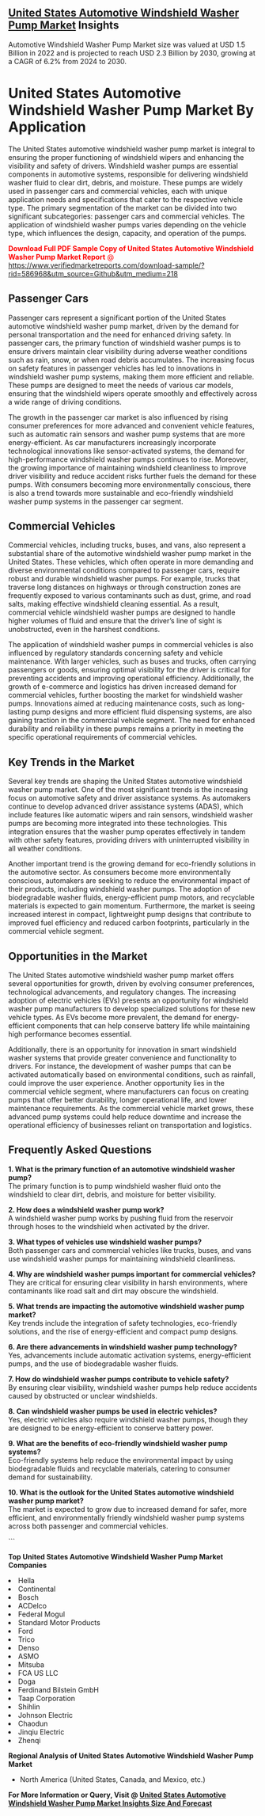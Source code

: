 <h2><a href="https://www.verifiedmarketreports.com/download-sample/?rid=586968&amp;utm_source=Github&amp;utm_medium=218" target="_blank">United States Automotive Windshield Washer Pump Market</a> Insights</h2><p>Automotive Windshield Washer Pump Market size was valued at USD 1.5 Billion in 2022 and is projected to reach USD 2.3 Billion by 2030, growing at a CAGR of 6.2% from 2024 to 2030.</p><p> <h1>United States Automotive Windshield Washer Pump Market By Application</h1> <p>The United States automotive windshield washer pump market is integral to ensuring the proper functioning of windshield wipers and enhancing the visibility and safety of drivers. Windshield washer pumps are essential components in automotive systems, responsible for delivering windshield washer fluid to clear dirt, debris, and moisture. These pumps are widely used in passenger cars and commercial vehicles, each with unique application needs and specifications that cater to the respective vehicle type. The primary segmentation of the market can be divided into two significant subcategories: passenger cars and commercial vehicles. The application of windshield washer pumps varies depending on the vehicle type, which influences the design, capacity, and operation of the pumps.</p> <p><p><span class=""><span style="color: #ff0000;"><strong>Download Full PDF Sample Copy of United States Automotive Windshield Washer Pump Market Report</strong> @ </span><a href="https://www.verifiedmarketreports.com/download-sample/?rid=586968&amp;utm_source=Github&amp;utm_medium=218" target="_blank">https://www.verifiedmarketreports.com/download-sample/?rid=586968&amp;utm_source=Github&amp;utm_medium=218</a></span></p></p> <h2>Passenger Cars</h2> <p>Passenger cars represent a significant portion of the United States automotive windshield washer pump market, driven by the demand for personal transportation and the need for enhanced driving safety. In passenger cars, the primary function of windshield washer pumps is to ensure drivers maintain clear visibility during adverse weather conditions such as rain, snow, or when road debris accumulates. The increasing focus on safety features in passenger vehicles has led to innovations in windshield washer pump systems, making them more efficient and reliable. These pumps are designed to meet the needs of various car models, ensuring that the windshield wipers operate smoothly and effectively across a wide range of driving conditions.</p> <p>The growth in the passenger car market is also influenced by rising consumer preferences for more advanced and convenient vehicle features, such as automatic rain sensors and washer pump systems that are more energy-efficient. As car manufacturers increasingly incorporate technological innovations like sensor-activated systems, the demand for high-performance windshield washer pumps continues to rise. Moreover, the growing importance of maintaining windshield cleanliness to improve driver visibility and reduce accident risks further fuels the demand for these pumps. With consumers becoming more environmentally conscious, there is also a trend towards more sustainable and eco-friendly windshield washer pump systems in the passenger car segment.</p> <h2>Commercial Vehicles</h2> <p>Commercial vehicles, including trucks, buses, and vans, also represent a substantial share of the automotive windshield washer pump market in the United States. These vehicles, which often operate in more demanding and diverse environmental conditions compared to passenger cars, require robust and durable windshield washer pumps. For example, trucks that traverse long distances on highways or through construction zones are frequently exposed to various contaminants such as dust, grime, and road salts, making effective windshield cleaning essential. As a result, commercial vehicle windshield washer pumps are designed to handle higher volumes of fluid and ensure that the driver’s line of sight is unobstructed, even in the harshest conditions.</p> <p>The application of windshield washer pumps in commercial vehicles is also influenced by regulatory standards concerning safety and vehicle maintenance. With larger vehicles, such as buses and trucks, often carrying passengers or goods, ensuring optimal visibility for the driver is critical for preventing accidents and improving operational efficiency. Additionally, the growth of e-commerce and logistics has driven increased demand for commercial vehicles, further boosting the market for windshield washer pumps. Innovations aimed at reducing maintenance costs, such as long-lasting pump designs and more efficient fluid dispensing systems, are also gaining traction in the commercial vehicle segment. The need for enhanced durability and reliability in these pumps remains a priority in meeting the specific operational requirements of commercial vehicles.</p> <h2>Key Trends in the Market</h2> <p>Several key trends are shaping the United States automotive windshield washer pump market. One of the most significant trends is the increasing focus on automotive safety and driver assistance systems. As automakers continue to develop advanced driver assistance systems (ADAS), which include features like automatic wipers and rain sensors, windshield washer pumps are becoming more integrated into these technologies. This integration ensures that the washer pump operates effectively in tandem with other safety features, providing drivers with uninterrupted visibility in all weather conditions.</p> <p>Another important trend is the growing demand for eco-friendly solutions in the automotive sector. As consumers become more environmentally conscious, automakers are seeking to reduce the environmental impact of their products, including windshield washer pumps. The adoption of biodegradable washer fluids, energy-efficient pump motors, and recyclable materials is expected to gain momentum. Furthermore, the market is seeing increased interest in compact, lightweight pump designs that contribute to improved fuel efficiency and reduced carbon footprints, particularly in the commercial vehicle segment.</p> <h2>Opportunities in the Market</h2> <p>The United States automotive windshield washer pump market offers several opportunities for growth, driven by evolving consumer preferences, technological advancements, and regulatory changes. The increasing adoption of electric vehicles (EVs) presents an opportunity for windshield washer pump manufacturers to develop specialized solutions for these new vehicle types. As EVs become more prevalent, the demand for energy-efficient components that can help conserve battery life while maintaining high performance becomes essential.</p> <p>Additionally, there is an opportunity for innovation in smart windshield washer systems that provide greater convenience and functionality to drivers. For instance, the development of washer pumps that can be activated automatically based on environmental conditions, such as rainfall, could improve the user experience. Another opportunity lies in the commercial vehicle segment, where manufacturers can focus on creating pumps that offer better durability, longer operational life, and lower maintenance requirements. As the commercial vehicle market grows, these advanced pump systems could help reduce downtime and increase the operational efficiency of businesses reliant on transportation and logistics.</p> <h2>Frequently Asked Questions</h2> <p><b>1. What is the primary function of an automotive windshield washer pump?</b><br> The primary function is to pump windshield washer fluid onto the windshield to clear dirt, debris, and moisture for better visibility.</p> <p><b>2. How does a windshield washer pump work?</b><br> A windshield washer pump works by pushing fluid from the reservoir through hoses to the windshield when activated by the driver.</p> <p><b>3. What types of vehicles use windshield washer pumps?</b><br> Both passenger cars and commercial vehicles like trucks, buses, and vans use windshield washer pumps for maintaining windshield cleanliness.</p> <p><b>4. Why are windshield washer pumps important for commercial vehicles?</b><br> They are critical for ensuring clear visibility in harsh environments, where contaminants like road salt and dirt may obscure the windshield.</p> <p><b>5. What trends are impacting the automotive windshield washer pump market?</b><br> Key trends include the integration of safety technologies, eco-friendly solutions, and the rise of energy-efficient and compact pump designs.</p> <p><b>6. Are there advancements in windshield washer pump technology?</b><br> Yes, advancements include automatic activation systems, energy-efficient pumps, and the use of biodegradable washer fluids.</p> <p><b>7. How do windshield washer pumps contribute to vehicle safety?</b><br> By ensuring clear visibility, windshield washer pumps help reduce accidents caused by obstructed or unclear windshields.</p> <p><b>8. Can windshield washer pumps be used in electric vehicles?</b><br> Yes, electric vehicles also require windshield washer pumps, though they are designed to be energy-efficient to conserve battery power.</p> <p><b>9. What are the benefits of eco-friendly windshield washer pump systems?</b><br> Eco-friendly systems help reduce the environmental impact by using biodegradable fluids and recyclable materials, catering to consumer demand for sustainability.</p> <p><b>10. What is the outlook for the United States automotive windshield washer pump market?</b><br> The market is expected to grow due to increased demand for safer, more efficient, and environmentally friendly windshield washer pump systems across both passenger and commercial vehicles.</p> ```</p><p><strong>Top United States Automotive Windshield Washer Pump Market Companies</strong></p><div data-test-id=""><p><li>Hella</li><li> Continental</li><li> Bosch</li><li> ACDelco</li><li> Federal Mogul</li><li> Standard Motor Products</li><li> Ford</li><li> Trico</li><li> Denso</li><li> ASMO</li><li> Mitsuba</li><li> FCA US LLC</li><li> Doga</li><li> Ferdinand Bilstein GmbH</li><li> Taap Corporation</li><li> Shihlin</li><li> Johnson Electric</li><li> Chaodun</li><li> Jinqiu Electric</li><li> Zhenqi</li></p><div><strong>Regional Analysis of&nbsp;United States Automotive Windshield Washer Pump Market</strong></div><ul><li dir="ltr"><p dir="ltr">North America&nbsp;(United States, Canada, and Mexico, etc.)</p></li></ul><p><strong>For More Information or Query, Visit @&nbsp;</strong><strong><a href="https://www.verifiedmarketreports.com/product/automotive-windshield-washer-pump-market/?utm_source=Github&amp;utm_medium=218" target="_blank">United States Automotive Windshield Washer Pump Market Insights Size And Forecast</a></strong></p></div>
